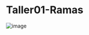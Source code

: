 # Taller01-Ramas


![image](https://github.com/jaut2k02/Taller01-Ramas/assets/139190414/5e3b93e1-4bbe-46d8-b93c-6210403ab764)
